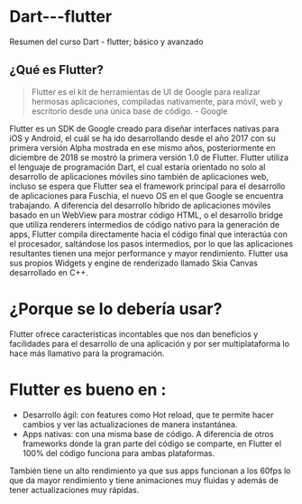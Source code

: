 # Dart---flutter
Resumen del curso Dart - flutter; básico y avanzado

## ¿Qué es Flutter?
> Flutter es el kit de herramientas de UI de Google para realizar hermosas aplicaciones, compiladas nativamente, para móvil, web y escritorio desde una única base de código. - Google 

Flutter es un SDK de Google creado para diseñar interfaces nativas para iOS y Android, el cuál se ha ido desarrollando desde el año 2017 con su primera versión Alpha mostrada en ese mismo años, posteriormente en diciembre de 2018 se mostró la primera versión 1.0 de Flutter.
Flutter utiliza el lenguaje de programación Dart, el cual estaría orientado no solo al desarrollo de aplicaciones móviles sino también de aplicaciones web, incluso se espera que Flutter sea el framework principal para el desarrollo de aplicaciones para Fuschia, el nuevo OS en el que Google se encuentra trabajando.
A diferencia del desarrollo híbrido de aplicaciones móviles basado en un WebView para mostrar código HTML, o el desarrollo bridge que utiliza renderers intermedios de código nativo para la generación de apps, Flutter compila directamente hacia el código final que interactúa con el procesador, saltándose los pasos intermedios, por lo que las aplicaciones resultantes tienen una mejor performance y mayor rendimiento. Flutter usa sus propios Widgets y engine de renderizado llamado Skia Canvas desarrollado en C++.

# ¿Porque se lo debería usar?

Flutter ofrece características incontables que nos dan beneficios y facilidades para el desarrollo de una aplicación y por ser multiplataforma lo hace más llamativo para la programación.

# Flutter es bueno en :
* Desarrollo ágil: con features como Hot reload, que te permite hacer cambios y ver las actualizaciones de manera instantánea.
* Apps nativas:  con una misma base de código. A diferencia de otros frameworks donde la gran parte del código se comparte, en Flutter el 100% del código funciona para ambas plataformas.

También tiene un alto rendimiento ya que sus apps funcionan a los  60fps lo que da mayor rendimiento y tiene animaciones muy fluidas y además de tener actualizaciones muy rápidas.

